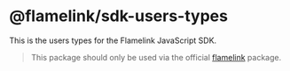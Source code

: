 # @flamelink/sdk-users-types

This is the users types for the Flamelink JavaScript SDK.

> This package should only be used via the official [flamelink](https://www.npmjs.com/package/flamelink) package.
